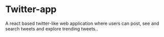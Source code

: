 # Twitter-app
A react based twitter-like web application where users can post, see and search tweets and explore trending tweets..
